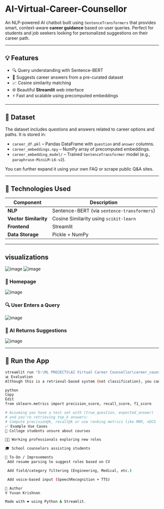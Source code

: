 # AI-Virtual-Career-Counsellor

An NLP-powered AI chatbot built using `SentenceTransformers` that provides smart, context-aware **career guidance** based on user queries. Perfect for students and job seekers looking for personalized suggestions on their career path.

---

## 💡 Features

- 🔍 Query understanding with Sentence-BERT
- 💬 Suggests career answers from a pre-curated dataset
- 📈 Cosine similarity matching
- 🌐 Beautiful **Streamlit** web interface
- ⚡ Fast and scalable using precomputed embeddings

---

## 📁 Dataset

The dataset includes questions and answers related to career options and paths. It is stored in:

- `career_df.pkl` – Pandas DataFrame with `question` and `answer` columns.
- `career_embeddings.npy` – NumPy array of precomputed embeddings.
- `career_embedding_model/` – Trained `SentenceTransformer` model (e.g., `paraphrase-MiniLM-L6-v2`).

You can further expand it using your own FAQ or scrape public Q&A sites.

---

## 🧠 Technologies Used

| Component | Description |
|----------|-------------|
| **NLP** | Sentence-BERT (via `sentence-transformers`) |
| **Vector Similarity** | Cosine Similarity using `scikit-learn` |
| **Frontend** | Streamlit |
| **Data Storage** | Pickle + NumPy |

---
## visualizations

![image](https://github.com/user-attachments/assets/f79b325d-e297-4bed-969b-a0c6eb33238f)
![image](https://github.com/user-attachments/assets/843ac13d-9c0f-45a0-b03e-614602d019c3)




### 🔘 Homepage

![image](https://github.com/user-attachments/assets/c91f0f9a-0fc9-432f-8451-dbf88629f09b)


### 🔍 User Enters a Query

![image](https://github.com/user-attachments/assets/725db355-1e6d-415a-8ea4-87cedc2bd3df)

### 🤖 AI Returns Suggestions

![image](https://github.com/user-attachments/assets/d3a5e1d5-0056-4864-be5f-f066dac589ef)




---

## 🚀 Run the App

```bash
streamlit run "D:\ML PROJECTS\AI Virtual Career Counsellor\career_counsellor_app.py"
📊 Evaluation
Although this is a retrieval-based system (not classification), you can evaluate semantic match quality using:

python
Copy
Edit
from sklearn.metrics import precision_score, recall_score, f1_score

# Assuming you have a test set with (true_question, expected_answer)
# and you're retrieving top_k answers:
# Compute precision@k, recall@k or use ranking metrics like MRR, nDCG
✅ Example Use Cases
🤖 College students unsure about courses

👨‍💻 Working professionals exploring new roles

🎓 School counselors assisting students

📌 To-Do / Improvements
 Add resume parsing to suggest roles based on CV

 Add field/category filtering (Engineering, Medical, etc.)

 Add voice-based input (SpeechRecognition + TTS)

🙌 Author
V Yuvan Krishnan

Made with ❤️ using Python & Streamlit.
